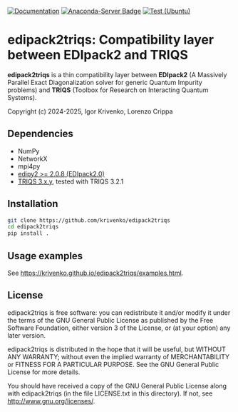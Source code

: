 [![Documentation](https://img.shields.io/badge/docs-GitHub%20Pages-red)](
https://krivenko.github.io/edipack2triqs)
[![Anaconda-Server Badge](https://anaconda.org/edipack/edipack2triqs/badges/version.svg)](
https://anaconda.org/edipack/edipack2triqs)
[![Test (Ubuntu)](https://github.com/krivenko/edipack2triqs/actions/workflows/test-ubuntu.yml/badge.svg)](
https://github.com/krivenko/edipack2triqs/actions/workflows/test-ubuntu.yml)

edipack2triqs: Compatibility layer between EDIpack2 and TRIQS
=============================================================

**edipack2triqs** is a thin compatibility layer between
**EDIpack2** (A Massively Parallel Exact Diagonalization solver for generic
Quantum Impurity problems) and **TRIQS** (Toolbox for Research on Interacting
Quantum Systems).

Copyright (c) 2024-2025, Igor Krivenko, Lorenzo Crippa

Dependencies
------------

* NumPy
* NetworkX
* mpi4py
* [edipy2 >= 2.0.8 (EDIpack2.0)](https://github.com/edipack/EDIpack2.0)
* [TRIQS 3.x.y](https://github.com/TRIQS/triqs), tested with TRIQS 3.2.1

Installation
------------

```bash
git clone https://github.com/krivenko/edipack2triqs
cd edipack2triqs
pip install .
```

Usage examples
--------------

See https://krivenko.github.io/edipack2triqs/examples.html.

License
-------

edipack2triqs is free software: you can redistribute it and/or modify it under
the terms of the GNU General Public License as published by the Free Software
Foundation, either version 3 of the License, or (at your option) any later
version.

edipack2triqs is distributed in the hope that it will be useful, but WITHOUT ANY
WARRANTY; without even the implied warranty of MERCHANTABILITY or FITNESS FOR A
PARTICULAR PURPOSE. See the GNU General Public License for more details.

You should have received a copy of the GNU General Public License along with
edipack2triqs (in the file LICENSE.txt in this directory).
If not, see <http://www.gnu.org/licenses/>.
